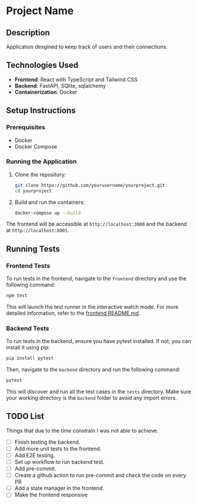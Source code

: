 # Project Name

## Description
Application desgined to keep track of users and their connections.

## Technologies Used
- **Frontend**: React with TypeScript and Tailwind CSS
- **Backend**: FastAPI, SQlite, sqlalchemy
- **Containerization**: Docker

## Setup Instructions
### Prerequisites
- Docker
- Docker Compose

### Running the Application
1. Clone the repository:
    ```bash
    git clone https://github.com/yourusername/yourproject.git
    cd yourproject
    ```
2. Build and run the containers:
    ```bash
    docker-compose up --build
    ```

The frontend will be accessible at `http://localhost:3000` and the backend at `http://localhost:8001`.



## Running Tests

### Frontend Tests

To run tests in the frontend, navigate to the `frontend` directory and use the following command:

```bash
npm test
```

This will launch the test runner in the interactive watch mode. For more detailed information, refer to the [frontend README.md](frontend/README.md).

### Backend Tests

To run tests in the backend, ensure you have pytest installed. If not, you can install it using pip:

```bash
pip install pytest
```

Then, navigate to the `backend` directory and run the following command:

```bash
pytest
```

This will discover and run all the test cases in the `tests` directory. Make sure your working directory is the `backend` folder to avoid any import errors.

## TODO List

Things that due to the time constrain I was not able to achieve.

- [ ] Finish testing the backend.
- [ ] Add more unit tests to the frontend.
- [ ] Add E2E testing.
- [ ] Set up workflow to run backend test.
- [ ] Add pre-commit.
- [ ] Create a github action to run pre-commit and check the code on every PR
- [ ] Add a state manager in the frontend.
- [ ] Make the frontend responsive
